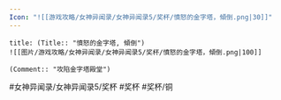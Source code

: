 ```yaml
---
Icon: "![[游戏攻略/女神异闻录/女神异闻录5/奖杯/憤怒的金字塔，傾倒.png|30]]"
---
```

```ad-common-bronze-trophy
title: (Title:: "憤怒的金字塔, 傾倒")
![[图片/游戏攻略/女神异闻录/女神异闻录5/奖杯/憤怒的金字塔，傾倒.png|100]]

(Comment:: "攻陷金字塔殿堂")
```

#女神异闻录/女神异闻录5/奖杯 #奖杯 #奖杯/铜
